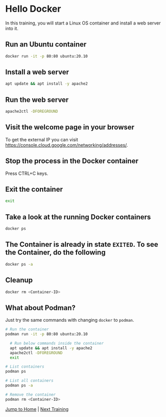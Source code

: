 # Hello Docker

In this training, you will start a Linux OS container and install a web server into it.

## Run an Ubuntu container

```bash
docker run -it -p 80:80 ubuntu:20.10
```

## Install a web server

```bash
apt update && apt install -y apache2
```

## Run the web server

```bash
apache2ctl -DFOREGROUND
```

## Visit the welcome page in your browser

To get the external IP you can visit <https://console.cloud.google.com/networking/addresses/>.

## Stop the process in the Docker container

Press CTRL+C keys.

## Exit the container

```bash
exit
```

## Take a look at the running Docker containers

```bash
docker ps
```

## The Container is already in state `EXITED`. To see the Container, do the following

```bash
docker ps -a
```

## Cleanup

```bash
docker rm <Container-ID>
```

## What about Podman?

Just try the same commands with changing `docker` to `podman`.

```bash
# Run the container
podman run -it -p 80:80 ubuntu:20.10

  # Run below commands inside the container
  apt update && apt install -y apache2
  apache2ctl -DFOREGROUND
  exit

# List containers
podman ps

# List all containers
podman ps -a

# Remove the container
podman rm <Container-ID>
```

[Jump to Home](../README.md) | [Next Training](../02_images/README.md)
